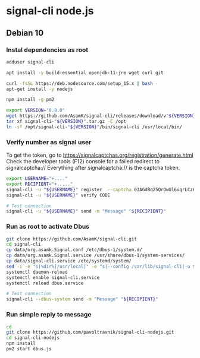 # signal-cli node.js

## Debian 10

### Instal dependencies as root

```bash
adduser signal-cli

apt install -y build-essential openjdk-11-jre wget curl git

curl -fsSL https://deb.nodesource.com/setup_15.x | bash -
apt-get install -y nodejs

npm install -g pm2

export VERSION="0.8.0"
wget https://github.com/AsamK/signal-cli/releases/download/v"${VERSION}"/signal-cli-"${VERSION}".tar.gz
tar xf signal-cli-"${VERSION}".tar.gz -C /opt
ln -sf /opt/signal-cli-"${VERSION}"/bin/signal-cli /usr/local/bin/
```

### Verify number as signal user

To get the token, go to https://signalcaptchas.org/registration/generate.html
Check the developer tools (F12) console for a failed redirect to signalcaptcha://
Everything after signalcaptcha:// is the captcha token.

```bash
export USERNAME="+...."
export RECIPIENT="+....."
signal-cli -u "${USERNAME}" register  --captcha 03AGdBq25QrOwUl6vqrLCz6NMl5h10DPiGhKJjn9JBBDUMIslOZOOjxp_5skIYRALzMjy5zXKziU_W2P8L9MYUX7NFbB-dMVqKrWKaqnieJWCuaQkSLO3G-niOBywhCNrwXqnAHjE1VemqK2zyO0MqtSWoaPZfqjvZ1LEnSNN639D2zIzks5lxkHvGbJxZkPqrtOhhi2MKXcn0iSrgZqn0mfke4twWph8ur80Q2rk-ea7FZtHKjEZDeZflAyGo7Tr4jSvf0IHAe7osKMhPnmWTa_fd2fFnYWgqqNQctCn18fR2Y_d-__j4MSc79-Se3BxwbkF-r2Qf-dKdVEufyhlhz4zJA7FSizxWCXONMjLBuZGedXoJNbBVWofXRN_3XMBFgBk6gNeJYqGEElXGwDLi67efefS0MCva1JiSvcqMTy38XVcU2CTFluIaIgnvFG_-sSbyOJzwcF--JGTdfvJkVIRFdY7OcuFgSA
signal-cli -u "${USERNAME}" verify CODE

# Test connection
signal-cli -u "${USERNAME}" send -m "Message" "${RECIPIENT}"
```

### Run as root to activate Dbus

```bash
git clone https://github.com/AsamK/signal-cli.git
cd signal-cli
cp data/org.asamk.Signal.conf /etc/dbus-1/system.d/
cp data/org.asamk.Signal.service /usr/share/dbus-1/system-services/
cp data/signal-cli.service /etc/systemd/system/
sed -i -e "s|%dir%|/usr/local|" -e "s|--config /var/lib/signal-cli|-u ${USERNAME}|" /etc/systemd/system/signal-cli.service
systemctl daemon-reload
systemctl enable signal-cli.service
systemctl reload dbus.service

# Test connection
signal-cli --dbus-system send -m "Message" "${RECIPIENT}"
```

### Run simple reply to message

```bash
cd
git clone https://github.com/pavoltravnik/signal-cli-nodejs.git
cd signal-cli-nodejs
npm install
pm2 start dbus.js
```
